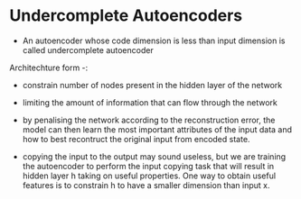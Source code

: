 # Undercomplete Autoencoders

- An autoencoder whose code dimension is less than input dimension is called undercomplete autoencoder

Architechture form -:

- constrain number of nodes present in the hidden layer of the network

- limiting the amount of information that can flow through the network

- by penalising the network according to the reconstruction error, the model can then learn the most important attributes of the input data and how to best recontruct the original input from encoded state.

- copying the input to the output may sound useless, but we are training the autoencoder to perform the input copying task that will result in hidden layer h taking on useful properties. One way to obtain useful features is to constrain h to have a smaller dimension than input x.